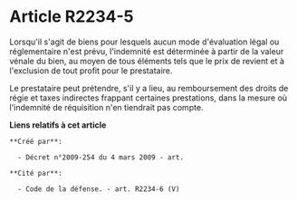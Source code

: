 # Article R2234-5

Lorsqu'il s'agit de biens pour lesquels aucun mode d'évaluation légal ou réglementaire n'est prévu, l'indemnité est
déterminée à partir de la valeur vénale du bien, au moyen de tous éléments tels que le prix de revient et à l'exclusion de
tout profit pour le prestataire.

Le prestataire peut prétendre, s'il y a lieu, au remboursement des droits de régie et taxes indirectes frappant certaines
prestations, dans la mesure où l'indemnité de réquisition n'en tiendrait pas compte.

**Liens relatifs à cet article**

	**Créé par**:

	  - Décret n°2009-254 du 4 mars 2009 - art.

	**Cité par**:

	  - Code de la défense. - art. R2234-6 (V)
